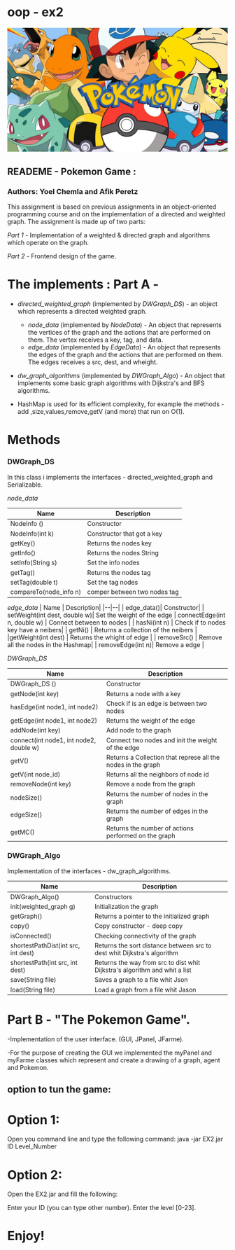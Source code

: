 # oop - ex2

![image](https://github.com/ShiraAnaki130/OOP_ex2/blob/master/data/pokemonsStart.jpg?raw=true)

## READEME - Pokemon Game :
### Authors: Yoel Chemla and Afik Peretz
This assignment is based on previous assignments in an object-oriented programming course and on the implementation of a directed and weighted graph.
The assignment is made up of two parts: 

*Part 1* - Implementation of a weighted & directed graph and algorithms which operate on the graph.

*Part 2* - Frontend design of the game.

# The implements : Part A - 


-   *directed_weighted_graph*  (implemented by  *DWGraph_DS*) - an object which represents a directed weighted graph.
    
    -   *node_data*  (implemented by  *NodeData*) - An object that represents the vertices of the graph and the actions that are performed on them. The vertex receives a key, tag, and data.
    -    *edge_data*  (implemented by  *EdgeData*) - An object that represents the edges of the graph and the actions that are performed on them. The edges receives a src, dest, and wheight.
-   *dw_graph_algorithms*  (implemented by  *DWGraph_Algo*) - An object that implements some basic graph algorithms with Dijkstra's and BFS algorithms.
    
- HashMap is used for its efficient complexity, for example the methods - add ,size,values,remove,getV (and more) that run on O(1).
   
    



#  Methods
### DWGraph_DS
In this class i implements the interfaces - directed_weighted_graph and  Serializable.

*node_data*

| Name |  Description|
|--|--|
| NodeInfo () |  Constructor|
| NodeInfo(int k) | Constructor that got a key   |
| getKey() | Returns the nodes key |
| getInfo() | Returns the nodes String |
| setInfo(String s) | Set the info nodes |
| getTag() | Returns the nodes tag |
| setTag(double t) |Set the tag nodes  |
| compareTo(node_info n) | comper between two nodes tag |

*edge_data*
| Name |  Description|
|--|--|
| edge_data()|  Constructor|
| setWeight(int dest, double w)| Set the weight of the edge
| connectEdge(int n, double w) | Connect between to nodes |
| hasNi(int n) |  Check if to nodes key have a neibers|
| getNi() | Returns a collection of the neibers |
|getWeight(int dest) | Returns the whight of edge |
| removeSrc()  |  Remove all the nodes in the Hashmap|
|  removeEdge(int n)| Remove a edge |


*DWGraph_DS*

| Name |  Description|
|--|--|
| DWGraph_DS ()|  Constructor|
| getNode(int key)| Returns a node with a key
| hasEdge(int node1, int node2) |Check if is an edge is between two nodes |
| getEdge(int node1, int node2) |  Returns the weight of the edge|
| addNode(int key) | Add node to the graph |
|connect(int node1, int node2, double w) | Connect two nodes and init the weight of the edge |
| getV()  |  Returns a Collection that represe all the nodes in the graph|
|  getV(int node_id)| Returns all the neighbors of node id |
| removeNode(int key)| Remove a node from the graph |
| nodeSize()| Returns the number of nodes in the graph |
| edgeSize()| Returns the number of edges in the graph |
|getMC()  | Returns the number of actions performed on the graph |


### DWGraph_Algo

Implementation of the interfaces -  dw_graph_algorithms.

| Name |  Description|
|--|--|
|DWGraph_Algo() | Constructors|
| init(weighted_graph g)|  Initialization the graph|
|getGraph() | Returns a pointer to the initialized graph
| copy()| Copy constructor - deep copy |
| isConnected()|  Checking connectivity of the graph|
| shortestPathDist(int src, int dest)| Returns the sort distance between src to dest whit Dijkstra's algorithm |
|shortestPath(int src, int dest)| Returns the way from src to dist whit Dijkstra's algorithm and whit a list |
| save(String file)  | Saves a graph to a file whit Json |
| load(String file) | Load a graph from a file whit Jason |



#  Part B - "The Pokemon Game".
-Implementation of the user interface. (GUI, JPanel, JFarme).
 
-For the purpose of creating the GUI we implemented the myPanel and myFarme classes which represent and create a drawing of a graph, agent and Pokemon.

## option to tun the game:

# Option 1:

Open you command line and type the following command:
java -jar EX2.jar ID Level_Number

# Option 2:

Open the EX2.jar and fill the following:

Enter your ID (you can type other number).
Enter the level [0-23].
# Enjoy!

